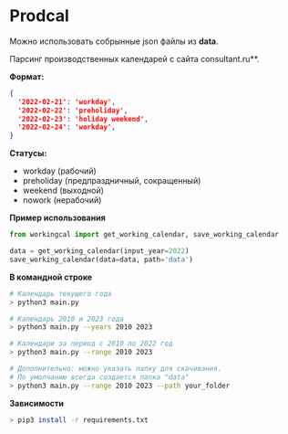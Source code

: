 # Prodcal

Можно использовать собрынные json файлы из **data**.

Парсинг производственных календарей с сайта consultant.ru**.

**Формат:**

```json
{
  '2022-02-21': 'workday',
  '2022-02-22': 'preholiday',
  '2022-02-23': 'holiday weekend',
  '2022-02-24': 'workday',
}
```

**Статусы:**

- workday (рабочий)
- preholiday (предпраздничный, сокращенный)
- weekend (выходной)
- nowork (нерабочий)


**Пример использования**

```Python
from workingcal import get_working_calendar, save_working_calendar

data = get_working_calendar(input_year=2022)
save_working_calendar(data=data, path='data')
```

**В командной строке**

```bash
# Календарь текущего года
> python3 main.py
```

```bash
# Календарь 2010 и 2023 года
> python3 main.py --years 2010 2023
```

```bash
# Календари за период с 2010 по 2022 год
> python3 main.py --range 2010 2023
```

```bash
# Дополнительно: можно указать папку для скачивания.
# По умолчанию всегда создается папка "data"
> python3 main.py --range 2010 2023 --path your_folder
```


**Зависимости**
```bash
> pip3 install -r requirements.txt
```
